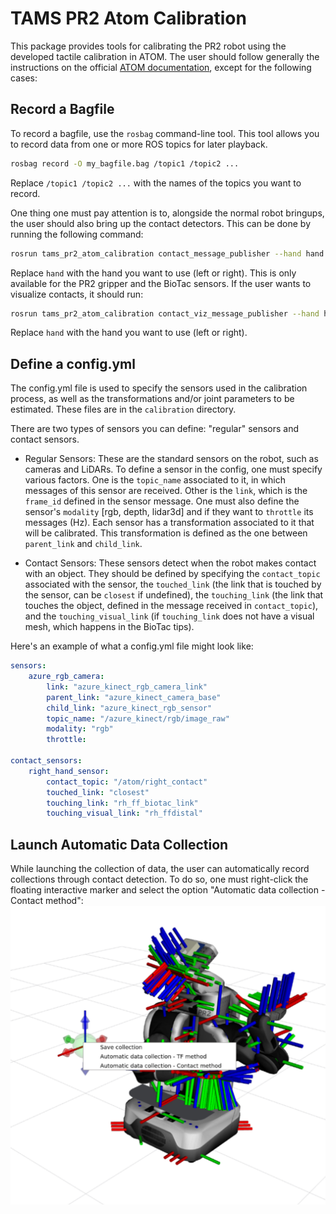 # TAMS PR2 Atom Calibration

This package provides tools for calibrating the PR2 robot using the developed tactile calibration in ATOM.
The user should follow generally the instructions on the official [ATOM documentation](https://lardemua.github.io/atom_documentation/), except for the following cases:

## Record a Bagfile

To record a bagfile, use the `rosbag` command-line tool. This tool allows you to record data from one or more ROS topics for later playback.

```sh
rosbag record -O my_bagfile.bag /topic1 /topic2 ...
```

Replace `/topic1 /topic2 ...` with the names of the topics you want to record.

One thing one must pay attention is to, alongside the normal robot bringups, the user should also bring up the contact detectors. This can be done by running the following command:

```sh
rosrun tams_pr2_atom_calibration contact_message_publisher --hand hand
```

Replace `hand` with the hand you want to use (left or right).
This is only available for the PR2 gripper and the BioTac sensors.
If the user wants to visualize contacts, it should run:

```sh
rosrun tams_pr2_atom_calibration contact_viz_message_publisher --hand hand
```
Replace `hand` with the hand you want to use (left or right).

## Define a config.yml

The config.yml file is used to specify the sensors used in the calibration process, as well as the transformations and/or joint parameters to be estimated. 
These files are in the `calibration` directory.

There are two types of sensors you can define: "regular" sensors and contact sensors.

- Regular Sensors: These are the standard sensors on the robot, such as cameras and LiDARs.
To define a sensor in the config, one must specify various factors.
One is the `topic_name` associated to it, in which messages of this sensor are received.
Other is the `link`, which is the `frame_id` defined in the sensor message.
One must also define the sensor's `modality` [rgb, depth, lidar3d] and if they want to `throttle` its messages (Hz).
Each sensor has a transformation associated to it that will be calibrated.
This transformation is defined as the one between `parent_link` and `child_link`.

- Contact Sensors: These sensors detect when the robot makes contact with an object. They should be defined by specifying the `contact_topic` associated with the sensor, the `touched_link` (the link that is touched by the sensor, can be `closest` if undefined), the `touching_link` (the link that touches the object, defined in the message received in `contact_topic`), and the `touching_visual_link` (if `touching_link` does not have a visual mesh, which happens in the BioTac tips). 

Here's an example of what a config.yml file might look like:

```yaml
sensors:
    azure_rgb_camera:
        link: "azure_kinect_rgb_camera_link"
        parent_link: "azure_kinect_camera_base"
        child_link: "azure_kinect_rgb_sensor"
        topic_name: "/azure_kinect/rgb/image_raw"
        modality: "rgb"
        throttle:

contact_sensors:
    right_hand_sensor:
        contact_topic: "/atom/right_contact"
        touched_link: "closest"
        touching_link: "rh_ff_biotac_link"
        touching_visual_link: "rh_ffdistal"
```

## Launch Automatic Data Collection

While launching the collection of data, the user can automatically record collections through contact detection. 
To do so, one must right-click the floating interactive marker and select the option "Automatic data collection - Contact method":
![Automatic Contact](docs/automatic-contact.png)



